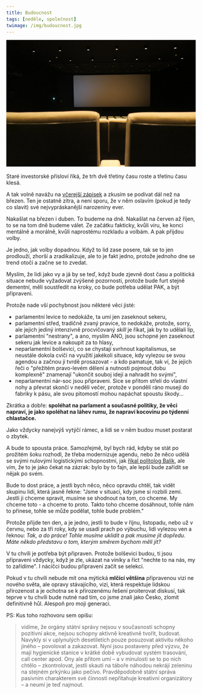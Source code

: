```yaml
---
title: Budoucnost
tags: [neděle, společnost]
twimage: /img/budoucnost.jpg
---
```


![cover](/img/budoucnost.jpg)

Staré investorské přísloví říká, že trh dvě třetiny času roste a třetinu času klesá.

A tak volně navážu na [včerejší zápisek](/2021/02/27/denik.html) a zkusím se podívat dál než na březen. Ten je ostatně zítra, a není sporu, že v něm oslavím (pokud je tedy co slavit) své nejvypráskanější narozeniny ever.

Nakašlat na březen i duben. To budeme na dně. Nakašlat na červen až říjen, to se na tom dně budeme válet. Ze začátku fakticky, kvůli viru, ke konci mentálně a morálně, kvůli naprostému rozkladu a volbám. A pak přijdou volby.

Je jedno, jak volby dopadnou. Když to lid zase posere, tak se to jen prodlouží, zhorší a zradikalizuje, ale to je fakt jedno, protože jednoho dne se trend otočí a začne se to zvedat.

Myslím, že lidi jako vy a já by se teď, když bude zjevně dost času a politická situace nebude vyžadovat zvýšené pozornosti, protože bude furt stejně dementní, měli soustředit na kroky, co bude potřeba udělat PAK, a být připraveni.

Protože nade vší pochybnost jsou některé věci jisté:

- parlamentní levice to nedokáže, ta umí jen zaseknout sekeru,
- parlamentní střed, tradičně zvaný pravice, to nedokáže, protože, sorry, ale jejich jediný intenzivně procvičovaný _skill_ je říkat, jak by to udělali líp,
- parlamentní "nestrany", a ano, myslím ANO, jsou schopné jen zaseknout sekeru jak levice a nakoupit za to hlasy,
- neparlamentní bolševici, co se chystají svrhnout kapitalismus, se neustále dokola cvičí na využití jakékoli situace, kdy vylezou se svou agendou a začnou ji tvrdě prosazovat - a kdo pamatuje, tak ví, že jejich řeči o "přežitém pravo-levém dělení a nutnosti pojmout dobu komplexně" znamenají "ukončit souboj idejí a nahradit ho svými",
- neparlamentní nár-soc jsou připraveni. Sice se přitom střelí do vlastní nohy a převrat skončí v neděli večer, protože v pondělí ráno musejí do fabriky k pásu, ale svou pitomostí mohou napáchat spoustu škody...

Zkrátka a dobře: **spoléhat na parlament a současné politiky, že věci napraví, je jako spoléhat na láhev rumu, že napraví kocovinu po týdenní chlastačce.**

Jako vždycky nanejvýš vytýčí rámec, a lidi se v něm budou muset postarat o zbytek.

A bude to spousta práce. Samozřejmě, byl bych rád, kdyby se stát po prožitém šoku rozhodl, že třeba modernizuje agendu, nebo že něco udělá se svými nulovými logistickými schopnostmi, jak [říkal politolog Balík](https://www.reflex.cz/clanek/rozhovory/105719/pad-babisovy-vlady-je-jednou-z-mala-sanci-kterou-nyni-jeste-mame-rika-politolog-stanislav-balik.html), ale vím, že to je jako čekat na zázrak: bylo by to fajn, ale lepší bude zařídit se nějak po svém.

Bude to dost práce, a jestli bych něco, něco opravdu chtěl, tak vidět skupinu lidí, která jasně řekne: "Jsme v situaci, kdy jsme si rozbili zemi. Jestli ji chceme spravit, musíme se shodnout na tom, co chceme. My chceme toto - a chceme to proto. Takto toho chceme dosáhnout, tohle nám to přinese, tohle se může podělat, tohle bude problém."

Protože přijde ten den, a je jedno, jestli to bude v říjnu, listopadu, nebo už v červnu, nebo za tři roky, kdy se usadí prach po výbuchu, lidi vylezou ven a řeknou: _Tak, a do práce! Tohle musíme uklidit a pak musíme jít dopředu. Máte někdo představu o tom, kterým směrem bychom měli jít?_

V tu chvíli je potřeba být připraven. Protože bolševici budou, ti jsou připraveni vždycky, když je zle, ukázat na viníky a říct "nechte to na nás, my to zařídíme". I nácíčci budou připraveni začít se selekcí.

Pokud v tu chvíli nebude mít ona mýtická **mlčící většina** připravenou vizi ne nového světa, ale opravy stávajícího, vizi, která respektuje lidskou přirozenost a je ochotna se k přirozenému řešení proiterovat diskusí, tak teprve v tu chvíli bude nutné nad tím, co jsme znali jako Česko, zlomit definitivně hůl. Alespoň pro moji generaci.

PS: Kus toho rozhovoru sem opíšu:

> vidíme, že orgány státní správy nejsou v současnosti schopny pozitivní akce, nejsou schopny aktivně kreativně tvořit, budovat. Navykly si v uplynulých desetiletích pouze posuzovat aktivitu někoho jiného – povolovat a zakazovat. Nyní jsou postaveny před výzvu, že mají hygienické stanice v krátké době vybudovat systém trasování, call center apod. Ony ale přitom umí – a v minulosti se to po nich chtělo – zkontrolovat, jestli skauti na táboře náhodou nekrájí zeleninu na stejném prkýnku jako pečivo. Pravděpodobně státní správa pasivním charakterem své činnosti nepřitahuje kreativní organizátory – a neumí je teď najmout.